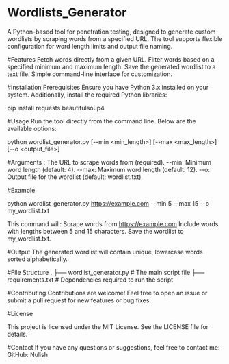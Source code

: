 # Wordlists_Generator
A Python-based tool for penetration testing, designed to generate custom wordlists by scraping words from a specified URL. The tool supports flexible configuration for word length limits and output file naming.

#Features
Fetch words directly from a given URL.
Filter words based on a specified minimum and maximum length.
Save the generated wordlist to a text file.
Simple command-line interface for customization.

#Installation
Prerequisites
Ensure you have Python 3.x installed on your system. Additionally, install the required Python libraries:

pip install requests beautifulsoup4

#Usage
Run the tool directly from the command line. Below are the available options:

python wordlist_generator.py <URL> [--min <min_length>] [--max <max_length>] [--o <output_file>]

#Arguments
<URL>: The URL to scrape words from (required).
--min: Minimum word length (default: 4).
--max: Maximum word length (default: 12).
--o: Output file for the wordlist (default: wordlist.txt).

#Example

python wordlist_generator.py https://example.com --min 5 --max 15 --o my_wordlist.txt

This command will:
Scrape words from https://example.com
Include words with lengths between 5 and 15 characters.
Save the wordlist to my_wordlist.txt.

#Output
The generated wordlist will contain unique, lowercase words sorted alphabetically.

#File Structure
.
├── wordlist_generator.py  # The main script file
├── requirements.txt       # Dependencies required to run the script

#Contributing
Contributions are welcome! Feel free to open an issue or submit a pull request for new features or bug fixes.

#License

This project is licensed under the MIT License. See the LICENSE file for details.

#Contact
If you have any questions or suggestions, feel free to contact me:
GitHub: Nulish
